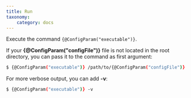 ```yaml
---
title: Run
taxonomy:
    category: docs
---
```


Execute the command `{@ConfigParam("executable")}`.

If your **{@ConfigParam("configFile")}** file is not located in the root directory, you can pass it to the
command as first argument:

```bash
$ {@ConfigParam("executable")} /path/to/{@ConfigParam("configFile")}
```

For more verbose output, you can add **-v**:

```bash
$ {@ConfigParam("executable")} -v
```
